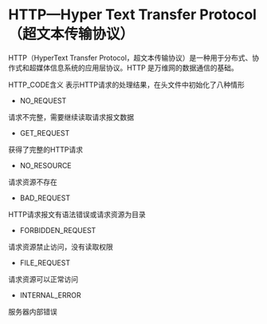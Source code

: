 # HTTP—Hyper Text Transfer Protocol（超文本传输协议）

HTTP（HyperText Transfer Protocol，超文本传输协议）是一种用于分布式、协作式和超媒体信息系统的应用层协议。HTTP 是万维网的数据通信的基础。

HTTP_CODE含义
表示HTTP请求的处理结果，在头文件中初始化了八种情形

* NO_REQUEST

请求不完整，需要继续读取请求报文数据

* GET_REQUEST

获得了完整的HTTP请求

* NO_RESOURCE

请求资源不存在

* BAD_REQUEST

HTTP请求报文有语法错误或请求资源为目录

* FORBIDDEN_REQUEST

请求资源禁止访问，没有读取权限

* FILE_REQUEST

请求资源可以正常访问

* INTERNAL_ERROR

服务器内部错误
